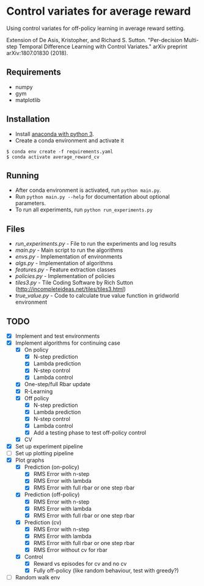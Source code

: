 # Control variates for average reward
Using control variates for off-policy learning in average reward setting.

Extension of De Asis, Kristopher, and Richard S. Sutton. "Per-decision Multi-step Temporal Difference Learning with Control Variates." arXiv preprint arXiv:1807.01830 (2018).

## Requirements
- numpy
- gym
- matplotlib

## Installation
* Install [anaconda with python 3](https://www.anaconda.com/distribution/).
* Create a conda environment and activate it
 ```
 $ conda env create -f requirements.yaml
 $ conda activate average_reward_cv
 ```

## Running
* After conda environment is activated, run `python main.py`.
* Run `python main.py --help` for documentation about optional parameters.
* To run all experiments, run `python run_experiments.py`

## Files
* _run_experiments.py_ - File to run the experiments and log results
* _main.py_ - Main script to run the algorithms
* _envs.py_ - Implementation of environments
* _algs.py_ - Implementation of algorithms
* _features.py_ - Feature extraction classes
* _policies.py_ - Implementation of policies
* _tiles3.py_ - Tile Coding Software by Rich Sutton (http://incompleteideas.net/tiles/tiles3.html)
* _true_value.py_ - Code to calculate true value function in gridworld environment

## TODO
- [x] Implement and test environments
- [x] Implement algorithms for continuing case
    - [x] On policy
        - [x] N-step prediction
        - [x] Lambda prediction
        - [x] N-step control
        - [x] Lambda control
    - [x] One-step/full Rbar update
    - [x] R-Learning
    - [x] Off policy
        - [x] N-step prediction
        - [x] Lambda prediction
        - [x] N-step control
        - [x] Lambda control
        - [x] Add a testing phase to test off-policy control
    - [x] CV
- [x] Set up experiment pipeline
- [ ] Set up plotting pipeline
- [x] Plot graphs
    - [x] Prediction (on-policy)
        - [x] RMS Error with n-step
        - [x] RMS Error with lambda
        - [x] RMS Error with full rbar or one step rbar
    - [x] Prediction (off-policy)
        - [x] RMS Error with n-step
        - [x] RMS Error with lambda
        - [x] RMS Error with full rbar or one step rbar
    - [x] Prediction (cv)
        - [x] RMS Error with n-step
        - [x] RMS Error with lambda
        - [x] RMS Error with full rbar or one step rbar
        - [x] RMS Error without cv for rbar    
    - [x] Control
        - [x] Reward vs episodes for cv and no cv
        - [x] Fully off-policy (like random behaviour, test with greedy?)
- [ ] Random walk env